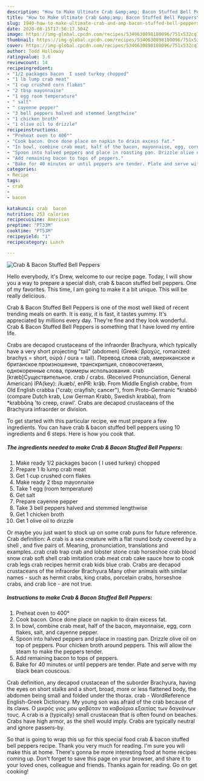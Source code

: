 ```yaml
---
description: "How to Make Ultimate Crab &amp;amp; Bacon Stuffed Bell Peppers"
title: "How to Make Ultimate Crab &amp;amp; Bacon Stuffed Bell Peppers"
slug: 1940-how-to-make-ultimate-crab-and-amp-bacon-stuffed-bell-peppers
date: 2020-08-15T17:50:17.504Z
image: https://img-global.cpcdn.com/recipes/5340630898180096/751x532cq70/crab-bacon-stuffed-bell-peppers-recipe-main-photo.jpg
thumbnail: https://img-global.cpcdn.com/recipes/5340630898180096/751x532cq70/crab-bacon-stuffed-bell-peppers-recipe-main-photo.jpg
cover: https://img-global.cpcdn.com/recipes/5340630898180096/751x532cq70/crab-bacon-stuffed-bell-peppers-recipe-main-photo.jpg
author: Todd Holloway
ratingvalue: 3.6
reviewcount: 14
recipeingredient:
- "1/2 packages bacon  I used turkey chopped"
- "1 lb lump crab meat"
- "1 cup crushed corn flakes"
- "2 tbsp mayonnaise"
- "1 egg room temperature"
- " salt"
- " cayenne pepper"
- "3 bell peppers halved and stemmed lengthwise"
- "1 chicken broth"
- "1 olive oil to drizzle"
recipeinstructions:
- "Preheat oven to 400°"
- "Cook bacon. Once done place on napkin to drain excess fat."
- "In bowl, combine crab meat, half of the bacon, mayonnaise, egg, corn flakes, salt, and cayenne pepper."
- "Spoon into halved peppers and place in roasting pan. Drizzle olive oil on top of peppers. Pour chicken broth around peppers. This will allow the steam to make the peppers tender."
- "Add remaining bacon to tops of peppers."
- "Bake for 40 minutes or until peppers are tender. Plate and serve with my black bean couscous."
categories:
- Recipe
tags:
- crab
- 
- bacon

katakunci: crab  bacon 
nutrition: 253 calories
recipecuisine: American
preptime: "PT33M"
cooktime: "PT53M"
recipeyield: "1"
recipecategory: Lunch

---
```



![Crab &amp; Bacon Stuffed Bell Peppers](https://img-global.cpcdn.com/recipes/5340630898180096/751x532cq70/crab-bacon-stuffed-bell-peppers-recipe-main-photo.jpg)

Hello everybody, it's Drew, welcome to our recipe page. Today, I will show you a way to prepare a special dish, crab &amp; bacon stuffed bell peppers. One of my favorites. This time, I am going to make it a bit unique. This will be really delicious.

Crab &amp; Bacon Stuffed Bell Peppers is one of the most well liked of recent trending meals on earth. It is easy, it is fast, it tastes yummy. It's appreciated by millions every day. They're fine and they look wonderful. Crab &amp; Bacon Stuffed Bell Peppers is something that I have loved my entire life.

Crabs are decapod crustaceans of the infraorder Brachyura, which typically have a very short projecting &#34;tail&#34; (abdomen) (Greek: βραχύς, romanized: brachys = short, οὐρά / οura = tail). Перевод слова crab, американское и британское произношение, транскрипция, словосочетания, однокоренные слова, примеры использования. crab [kræb]Существительное. crab / crabs. (Received Pronunciation, General American) IPA(key): /kɹæb/, enPR: krăb. From Middle English crabbe, from Old English crabba (&#34;crab; crayfish; cancer&#34;), from Proto-Germanic *krabbô (compare Dutch krab, Low German Krabb, Swedish krabba), from *krabbōną &#39;to creep, crawl&#39;. Crabs are decapod crustaceans of the Brachyura infraorder or division.


To get started with this particular recipe, we must prepare a few ingredients. You can have crab &amp; bacon stuffed bell peppers using 10 ingredients and 6 steps. Here is how you cook that.

<!--inarticleads1-->

##### The ingredients needed to make Crab &amp; Bacon Stuffed Bell Peppers:

1. Make ready 1/2 packages bacon ( I used turkey) chopped
1. Prepare 1 lb lump crab meat
1. Get 1 cup crushed corn flakes
1. Make ready 2 tbsp mayonnaise
1. Take 1 egg (room temperature)
1. Get  salt
1. Prepare  cayenne pepper
1. Take 3 bell peppers halved and stemmed lengthwise
1. Get 1 chicken broth
1. Get 1 olive oil to drizzle


Or maybe you just want to stock up on some crab puns for future reference. Crab definition: A crab is a sea creature with a flat round body covered by a shell , and five pairs of. Meaning, pronunciation, translations and examples..crab crab trap crab and lobster stone crab horseshoe crab blood snow crab soft shell crab imitation crab meat crab cake sauce how to cook crab legs crab recipes hermit crab kids blue crab. Crabs are decapod crustaceans of the infraorder Brachyura Many other animals with similar names - such as hermit crabs, king crabs, porcelain crabs, horseshoe crabs, and crab lice - are not true. 

<!--inarticleads2-->

##### Instructions to make Crab &amp; Bacon Stuffed Bell Peppers:

1. Preheat oven to 400°
1. Cook bacon. Once done place on napkin to drain excess fat.
1. In bowl, combine crab meat, half of the bacon, mayonnaise, egg, corn flakes, salt, and cayenne pepper.
1. Spoon into halved peppers and place in roasting pan. Drizzle olive oil on top of peppers. Pour chicken broth around peppers. This will allow the steam to make the peppers tender.
1. Add remaining bacon to tops of peppers.
1. Bake for 40 minutes or until peppers are tender. Plate and serve with my black bean couscous.


Crab definition, any decapod crustacean of the suborder Brachyura, having the eyes on short stalks and a short, broad, more or less flattened body, the abdomen being small and folded under the thorax. crab - WordReference English-Greek Dictionary. My young son was afraid of the crab because of its claws. Ο μικρός γιος μου φοβόταν τα καβούρια εξαιτίας των δαγκάνων τους. A crab is a (typically) small crustacean that is often found on beaches. Crabs have high armor, as the shell would imply. Crabs are typically neutral and ignore passers-by. 

So that is going to wrap this up for this special food crab &amp; bacon stuffed bell peppers recipe. Thank you very much for reading. I'm sure you will make this at home. There's gonna be more interesting food at home recipes coming up. Don't forget to save this page on your browser, and share it to your loved ones, colleague and friends. Thanks again for reading. Go on get cooking!
